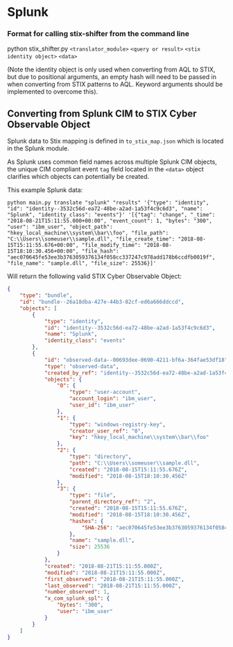# Splunk

### Format for calling stix-shifter from the command line

python stix_shifter.py `<translator_module>` `<query or result>` `<stix identity object>` `<data>`

(Note the identity object is only used when converting from AQL to STIX, but due to positional arguments, an empty hash will need to be passed in when converting from STIX patterns to AQL. Keyword arguments should be implemented to overcome this).

## Converting from Splunk CIM to STIX Cyber Observable Object

Splunk data to Stix mapping is defined in `to_stix_map.json` which is located in the Splunk module.

As Splunk uses common field names across multiple Splunk CIM objects, the unique CIM compliant event `tag` field located in the `<data>` object clarifies which objects can potentially be created.

This example Splunk data:

`python main.py translate "splunk" "results" '{"type": "identity", "id": "identity--3532c56d-ea72-48be-a2ad-1a53f4c9c6d3", "name": "Splunk", "identity_class": "events"}' '[{"tag": "change", "_time": "2018-08-21T15:11:55.000+00:00", "event_count": 1, "bytes": "300", "user": "ibm_user", "object_path": "hkey_local_machine\\system\\bar\\foo", "file_path": "C:\\Users\\someuser\\sample.dll", "file_create_time": "2018-08-15T15:11:55.676+00:00", "file_modify_time": "2018-08-15T18:10:30.456+00:00", "file_hash": "aec070645fe53ee3b3763059376134f058cc337247c978add178b6ccdfb0019f", "file_name": "sample.dll", "file_size": 25536}]'`

Will return the following valid STIX Cyber Observable Object:
```json
{                                                                                                       
    "type": "bundle",                                                                                   
    "id": "bundle--26a18dba-427e-44b3-82cf-ed6a666ddccd",                                               
    "objects": [                                                                                        
        {                                                                                               
            "type": "identity",                                                                         
            "id": "identity--3532c56d-ea72-48be-a2ad-1a53f4c9c6d3",                                     
            "name": "Splunk",                                                                           
            "identity_class": "events"                                                                  
        },                                                                                              
        {                                                                                               
            "id": "observed-data--00693dee-0690-4211-bf6a-364fae53df18",                                
            "type": "observed-data",                                                                    
            "created_by_ref": "identity--3532c56d-ea72-48be-a2ad-1a53f4c9c6d3",                         
            "objects": {                                                                                
                "0": {                                                                                  
                    "type": "user-account",                                                             
                    "account_login": "ibm_user",                                                        
                    "user_id": "ibm_user"                                                               
                },                                                                                      
                "1": {                                                                                  
                    "type": "windows-registry-key",                                                     
                    "creator_user_ref": "0",                                                            
                    "key": "hkey_local_machine\\system\\bar\\foo"                                       
                },                                                                                      
                "2": {                                                                                  
                    "type": "directory",                                                                
                    "path": "C:\\Users\\someuser\\sample.dll",                                          
                    "created": "2018-08-15T15:11:55.676Z",                                              
                    "modified": "2018-08-15T18:10:30.456Z"                                              
                },                                                                                      
                "3": {                                                                                  
                    "type": "file",                                                                     
                    "parent_directory_ref": "2",                                                        
                    "created": "2018-08-15T15:11:55.676Z",                                              
                    "modified": "2018-08-15T18:10:30.456Z",                                             
                    "hashes": {                                                                         
                        "SHA-256": "aec070645fe53ee3b3763059376134f058cc337247c978add178b6ccdfb0019f"   
                    },                                                                                  
                    "name": "sample.dll",                                                               
                    "size": 25536                                                                       
                }                                                                                       
            },                                                                                          
            "created": "2018-08-21T15:11:55.000Z",                                                      
            "modified": "2018-08-21T15:11:55.000Z",                                                     
            "first_observed": "2018-08-21T15:11:55.000Z",                                               
            "last_observed": "2018-08-21T15:11:55.000Z",                                                
            "number_observed": 1,                                                                       
            "x_com_splunk_spl": {                                                                       
                "bytes": "300",                                                                         
                "user": "ibm_user"                                                                      
            }                                                                                           
        }                                                                                               
    ]                                                                                                   
}                                                                                                       
```